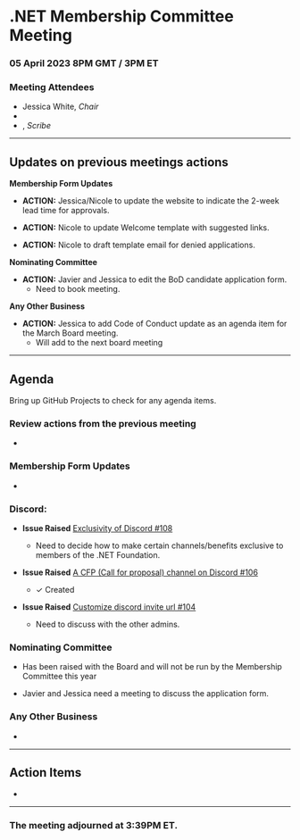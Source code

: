 # .NET Membership Committee Meeting

### 05 April 2023 8PM GMT / 3PM ET 

### Meeting Attendees

* Jessica White, *Chair*
* 
* , *Scribe*

---

## Updates on previous meetings actions

**Membership Form Updates**

* **ACTION:** Jessica/Nicole to update the website to indicate the 2-week lead time for approvals.

* **ACTION:** Nicole to update Welcome template with suggested links.

* **ACTION:** Nicole to draft template email for denied applications.

**Nominating Committee**

* **ACTION:** Javier and Jessica to edit the BoD candidate application form.
    * Need to book meeting.

**Any Other Business** 

* **ACTION:** Jessica to add Code of Conduct update as an agenda item for the March Board meeting.
    * Will add to the next board meeting

---

## Agenda

Bring up GitHub Projects to check for any agenda items.

### **Review actions from the previous meeting**
- 

### **Membership Form Updates**

* 

### **Discord:**

* **Issue Raised** [Exclusivity of Discord #108](https://github.com/dotnet-foundation/wg-membership/issues/108)
    * Need to decide how to make certain channels/benefits exclusive to members of the .NET Foundation.

* **Issue Raised** [A CFP (Call for proposal) channel on Discord #106](https://github.com/dotnet-foundation/wg-membership/issues/106)
    *  ✓ Created 

* **Issue Raised** [Customize discord invite url #104](https://github.com/dotnet-foundation/wg-membership/issues/104)
    *  Need to discuss with the other admins.

### **Nominating Committee**

* Has been raised with the Board and will not be run by the Membership Committee this year

* Javier and Jessica need a meeting to discuss the application form.

### **Any Other Business** 

* 

---

## Action Items

* 

---

### The meeting adjourned at 3:39PM ET.

